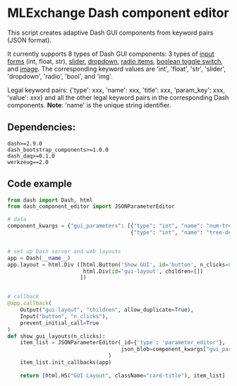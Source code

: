# MLExchange Dash component editor
This script creates adaptive Dash GUI components from keyword pairs (JSON format).

It currently supports 8 types of Dash GUI components: 3 types of [input forms](https://dash-bootstrap-components.opensource.faculty.ai/docs/components/input/) (int, float, str), [slider](https://dash.plotly.com/dash-core-components/slider), [dropdown](https://dash.plotly.com/dash-core-components/dropdown), [radio items](https://dash.plotly.com/dash-core-components/radioitems), [boolean toggle switch](https://dash.plotly.com/dash-daq/toggleswitch), and [image](https://dash.plotly.com/dash-html-components/img). The corresponding keyword values are 'int', 'float', 'str', 'slider', 'dropdown', 'radio', 'bool', and 'img'.

Legal keyword pairs: {'type': xxx, 'name': xxx, 'title': xxx, 'param_key': xxx, 'value': xxx} and all the other legal keyword pairs in the corresponding Dash components. **Note**: 'name' is the unique string identifier.



## Dependencies:

```
dash>=2.9.0
dash_bootstrap_components>=1.0.0
dash_daq>=0.1.0
werkzeug==2.0
```


## Code example

```python
from dash import Dash, html
from dash_component_editor import JSONParameterEditor

# data
component_kwargs = {"gui_parameters": [{"type": "int", "name": "num-tree", "title": "Number of Trees", "param_key": "n_estimators", "value": "30"}, 
                                       {"type": "int", "name": "tree-depth", "title": "Tree Depth", "param_key": "max_depth", "value": "8"}]}


# set up Dash server and web layouts
app = Dash(__name__)
app.layout = html.Div ([html.Button('Show GUI', id='button', n_clicks=0),
                        html.Div(id='gui-layout', children=[])
                       ])


# callback 
@app.callback(
    Output("gui-layout", "children", allow_duplicate=True),
    Input("button", "n_clicks"),
    prevent_initial_call=True
)
def show_gui_layouts(n_clicks):
    item_list = JSONParameterEditor(_id={'type': 'parameter_editor'},
                                    json_blob=component_kwargs["gui_parameters"],
                                )
    item_list.init_callbacks(app)
    
    return [html.H5("GUI Layout", className="card-title"), item_list]
```


